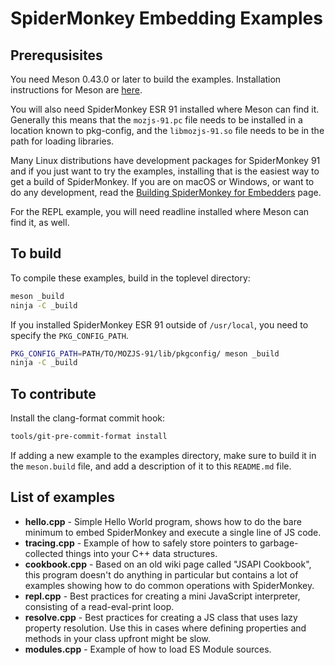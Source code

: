 # SpiderMonkey Embedding Examples #

## Prerequsisites ##

You need Meson 0.43.0 or later to build the examples.
Installation instructions for Meson are [here](https://mesonbuild.com/Getting-meson.html).

You will also need SpiderMonkey ESR 91 installed where Meson can find
it.
Generally this means that the `mozjs-91.pc` file needs to be installed
in a location known to pkg-config, and the `libmozjs-91.so` file needs
to be in the path for loading libraries.

Many Linux distributions have development packages for SpiderMonkey 91
and if you just want to try the examples, installing that is the easiest
way to get a build of SpiderMonkey.
If you are on macOS or Windows, or want to do any development, read the
[Building SpiderMonkey for Embedders](../docs/Building%20SpiderMonkey.md)
page.

For the REPL example, you will need readline installed where Meson can
find it, as well.

## To build ##

To compile these examples, build in the toplevel directory:
```sh
meson _build
ninja -C _build
```

If you installed SpiderMonkey ESR 91 outside of `/usr/local`, you need to
specify the `PKG_CONFIG_PATH`.

```sh
PKG_CONFIG_PATH=PATH/TO/MOZJS-91/lib/pkgconfig/ meson _build
ninja -C _build
```

## To contribute ##

Install the clang-format commit hook:

```sh
tools/git-pre-commit-format install
```

If adding a new example to the examples directory, make sure to build it
in the `meson.build` file, and add a description of it to this
`README.md` file.

## List of examples ##

- **hello.cpp** - Simple Hello World program, shows how to do the bare
  minimum to embed SpiderMonkey and execute a single line of JS code.
- **tracing.cpp** - Example of how to safely store pointers to
  garbage-collected things into your C++ data structures.
- **cookbook.cpp** - Based on an old wiki page called "JSAPI Cookbook",
  this program doesn't do anything in particular but contains a lot of
  examples showing how to do common operations with SpiderMonkey.
- **repl.cpp** - Best practices for creating a mini JavaScript
  interpreter, consisting of a read-eval-print loop.
- **resolve.cpp** - Best practices for creating a JS class that uses
  lazy property resolution.
  Use this in cases where defining properties and methods in your class
  upfront might be slow.
- **modules.cpp** - Example of how to load ES Module sources.
